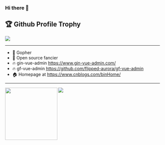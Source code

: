 ### Hi there 👋

<!--
**songzhibin97** is a ✨ _special_ ✨ repository because its `README.md` (this file) appears on your GitHub profile.

Here are some ideas to get you started:

- 🔭 I’m currently working on ...
- 🌱 I’m currently learning ...
- 👯 I’m looking to collaborate on ...
- 🤔 I’m looking for help with ...
- 💬 Ask me about ...
- 📫 How to reach me: ...
- 😄 Pronouns: ...
- ⚡ Fun fact: ...
-->

<h2>🏆 Github Profile Trophy</h2>
<img src="https://github-profile-trophy.vercel.app/?username=songzhibin97&column=7"/>

---

- 🔭 Gopher
- 🌱 Open source fancier
- 🔥 gin-vue-admin https://www.gin-vue-admin.com/
- 🔥 gf-vue-admin https://github.com/flipped-aurora/gf-vue-admin
- 🏠 Homepage at https://www.cnblogs.com/binHome/

---

<div>
  <img height="170" align="left" src="https://github-readme-stats.vercel.app/api?username=songzhibin97&count_private=true&include_all_commits=true" />
  <img src="https://github-readme-stats.vercel.app/api/top-langs/?username=songzhibin97&layout=compact" />
</div>
